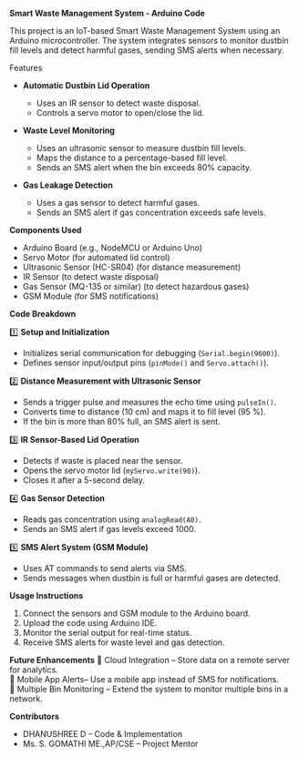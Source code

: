 **Smart Waste Management System - Arduino Code**

This project is an  IoT-based Smart Waste Management System using an  Arduino microcontroller. The system integrates sensors to monitor dustbin fill levels and detect harmful gases, sending SMS alerts when necessary.

Features

- **Automatic Dustbin Lid Operation**  
  - Uses an  IR sensor to detect waste disposal.  
  - Controls a servo motor to open/close the lid.  

- **Waste Level Monitoring**  
  - Uses an ultrasonic sensor to measure dustbin fill levels.  
  - Maps the distance to a percentage-based fill level.  
  - Sends an SMS alert when the bin exceeds 80% capacity.  

- **Gas Leakage Detection**  
  - Uses a gas sensor to detect harmful gases.  
  - Sends an SMS alert if gas concentration exceeds safe levels.  


 **Components Used**

- Arduino Board (e.g., NodeMCU or Arduino Uno)  
- Servo Motor (for automated lid control)  
- Ultrasonic Sensor (HC-SR04) (for distance measurement)  
- IR Sensor (to detect waste disposal)  
- Gas Sensor (MQ-135 or similar) (to detect hazardous gases)  
- GSM Module (for SMS notifications)  


**Code Breakdown**

1️⃣ **Setup and Initialization**
- Initializes serial communication for debugging (`Serial.begin(9600)`).  
- Defines sensor input/output pins (`pinMode()` and `Servo.attach()`).  

 2️⃣ **Distance Measurement with Ultrasonic Sensor**
- Sends a trigger pulse and measures the echo time using `pulseIn()`.  
- Converts time to distance (10 cm) and maps it to fill level (95 %).  
- If the bin is more than 80% full, an SMS alert is sent.  

3️⃣ **IR Sensor-Based Lid Operation**
- Detects if waste is placed near the sensor.  
- Opens the servo motor lid (`myServo.write(90)`).  
- Closes it after a 5-second delay.  

4️⃣ **Gas Sensor Detection**
- Reads gas concentration using `analogRead(A0)`.  
- Sends an SMS alert if gas levels exceed 1000.  

5️⃣ **SMS Alert System (GSM Module)**
- Uses AT commands to send alerts via SMS.  
- Sends messages when dustbin is full or harmful gases are detected.  


**Usage Instructions**
1. Connect the sensors and GSM module to the Arduino board. 
2. Upload the code using Arduino IDE.
3. Monitor the serial output for real-time status.
4. Receive SMS alerts for waste level and gas detection.

**Future Enhancements**
🔹 Cloud Integration – Store data on a remote server for analytics.  
🔹 Mobile App Alerts– Use a mobile app instead of SMS for notifications.  
🔹 Multiple Bin Monitoring – Extend the system to monitor multiple bins in a network.  

**Contributors**
- DHANUSHREE D – Code & Implementation  
- Ms. S. GOMATHI ME.,AP/CSE  – Project Mentor
